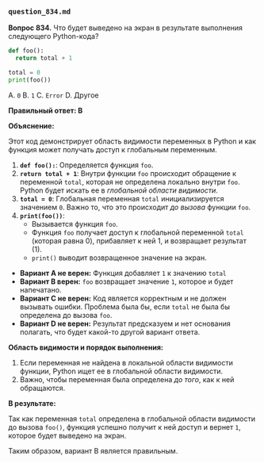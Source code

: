 
### `question_834.md`

**Вопрос 834.** Что будет выведено на экран в результате выполнения следующего Python-кода?

```python
def foo():
  return total + 1

total = 0
print(foo())
```

A.  `0`
B.  `1`
C.  `Error`
D.  Другое

**Правильный ответ: B**

**Объяснение:**

Этот код демонстрирует область видимости переменных в Python и как функция может получать доступ к глобальным переменным.

1.  **`def foo():`**: Определяется функция `foo`.
2.  **`return total + 1`**: Внутри функции `foo` происходит обращение к переменной `total`, которая не определена локально внутри `foo`. Python будет искать ее в *глобальной области видимости*.
3.  **`total = 0`**: Глобальная переменная `total` инициализируется значением `0`. Важно то, что это происходит *до вызова* функции `foo`.
4.  **`print(foo())`**:
    *   Вызывается функция `foo`.
    *   Функция `foo` получает доступ к глобальной переменной `total` (которая равна 0), прибавляет к ней 1, и возвращает результат (1).
    *   `print()` выводит возвращенное значение на экран.

*   **Вариант A не верен:**  Функция добавляет `1` к значению `total`
*   **Вариант B верен:**  `foo` возвращает значение `1`, которое и будет напечатано.
*   **Вариант C не верен:** Код является корректным и не должен вызывать ошибки. Проблема была бы, если `total` не была бы определена до вызова `foo`.
*   **Вариант D не верен:** Результат предсказуем и нет основания полагать, что будет какой-то другой вариант ответа.

**Область видимости и порядок выполнения:**

1.  Если переменная не найдена в локальной области видимости функции, Python ищет ее в глобальной области видимости.
2.  Важно, чтобы переменная была определена *до того*, как к ней обращаются.

**В результате:**

Так как переменная `total` определена в глобальной области видимости до вызова `foo()`, функция успешно получит к ней доступ и вернет `1`, которое будет выведено на экран.

Таким образом, вариант B является правильным.
